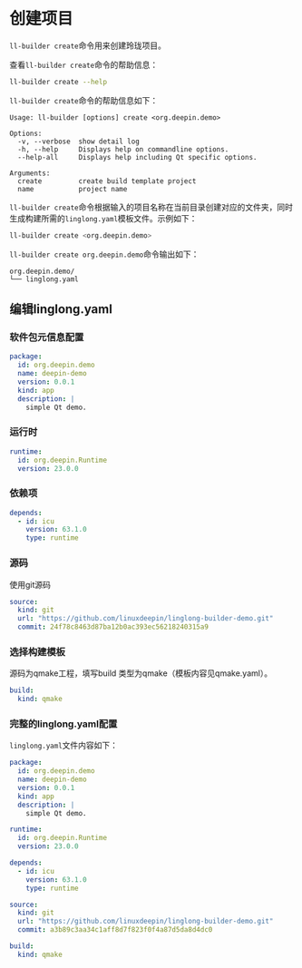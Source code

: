 <!--
SPDX-FileCopyrightText: 2023 UnionTech Software Technology Co., Ltd.

SPDX-License-Identifier: LGPL-3.0-or-later
-->

# 创建项目

`ll-builder create`命令用来创建玲珑项目。

查看`ll-builder create`命令的帮助信息：

```bash
ll-builder create --help
```

`ll-builder create`命令的帮助信息如下：

```text
Usage: ll-builder [options] create <org.deepin.demo>

Options:
  -v, --verbose  show detail log
  -h, --help     Displays help on commandline options.
  --help-all     Displays help including Qt specific options.

Arguments:
  create         create build template project
  name           project name
```

`ll-builder create`命令根据输入的项目名称在当前目录创建对应的文件夹，同时生成构建所需的`linglong.yaml`模板文件。示例如下：

```bash
ll-builder create <org.deepin.demo>
```

`ll-builder create org.deepin.demo`命令输出如下：

```text
org.deepin.demo/
└── linglong.yaml
```

## 编辑linglong.yaml

### 软件包元信息配置

```yaml
package:
  id: org.deepin.demo
  name: deepin-demo
  version: 0.0.1
  kind: app
  description: |
    simple Qt demo.
```

### 运行时

```yaml
runtime:
  id: org.deepin.Runtime
  version: 23.0.0
```

### 依赖项

```yaml
depends:
  - id: icu
    version: 63.1.0
    type: runtime
```

### 源码

使用git源码

```yaml
source:
  kind: git
  url: "https://github.com/linuxdeepin/linglong-builder-demo.git"
  commit: 24f78c8463d87ba12b0ac393ec56218240315a9
```

### 选择构建模板

源码为qmake工程，填写build 类型为qmake（模板内容见qmake.yaml）。

```yaml
build:
  kind: qmake
```

### 完整的linglong.yaml配置

`linglong.yaml`文件内容如下：

```yaml
package:
  id: org.deepin.demo
  name: deepin-demo
  version: 0.0.1
  kind: app
  description: |
    simple Qt demo.

runtime:
  id: org.deepin.Runtime
  version: 23.0.0

depends:
  - id: icu
    version: 63.1.0
    type: runtime

source:
  kind: git
  url: "https://github.com/linuxdeepin/linglong-builder-demo.git"
  commit: a3b89c3aa34c1aff8d7f823f0f4a87d5da8d4dc0

build:
  kind: qmake
```

